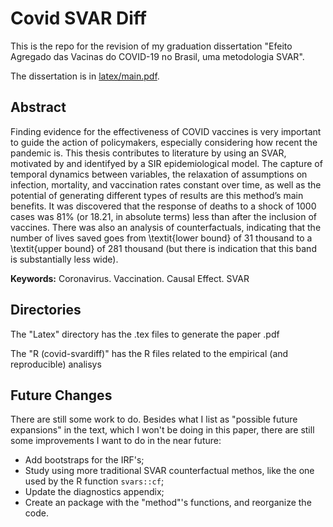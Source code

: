 # Covid SVAR Diff
This is the repo for the revision of my graduation dissertation "Efeito Agregado das Vacinas do COVID-19 no Brasil, uma metodologia SVAR".

The dissertation is in [latex/main.pdf](https://github.com/ricardo-semiao/covid-svardiff/blob/main/Latex/main.pdf).

## Abstract
Finding evidence for the effectiveness of COVID vaccines is very important to guide the action of policymakers, especially considering how recent the pandemic is. This thesis contributes to literature by using an SVAR, motivated by and identifyed by a SIR epidemiological model. The capture of temporal dynamics between variables, the relaxation of assumptions on infection, mortality, and vaccination rates constant over time, as well as the potential of generating different types of results are this method’s main benefits. It was discovered that the response of deaths to a shock of 1000 cases was 81\% (or 18.21, in absolute terms) less than after the inclusion of vaccines. There was also an analysis of counterfactuals, indicating that the number of lives saved goes from \textit{lower bound} of 31 thousand to a \textit{upper bound} of 281 thousand (but there is indication that this band is substantially less wide).

**Keywords:** Coronavirus. Vaccination. Causal Effect. SVAR


## Directories
The "Latex" directory has the .tex files to generate the paper .pdf

The "R (covid-svardiff)" has the R files related to the empirical (and reproducible) analisys


## Future Changes
There are still some work to do. Besides what I list as "possible future expansions" in the text, which I won't be doing in this paper, there are still some improvements I want to do in the near future:

- Add bootstraps for the IRF's;
- Study using more traditional SVAR counterfactual methos, like the one used by the R function `svars::cf`;
- Update the diagnostics appendix;
- Create an package with the "method"'s functions, and reorganize the code.
